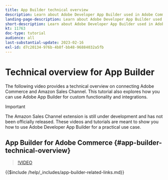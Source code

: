 ```yaml
---
title: App Builder technical overview
description: Learn about Adobe Developer App Builder used in Adobe Commerce with a technical overview
landing-page-description: Learn about Adobe Developer App Builder used in Adobe Commerce with a technical overview
short-description: Learn about Adobe Developer App Builder used in Adobe Commerce with a technical overview
kt: 11763
doc-type: tutorial
audience: all
last-substantial-update: 2023-02-16
exl-id: d7c20134-976b-4b8f-bb48-96884032a5fb
---
```

# Technical overview for App Builder

The following video provides a technical overview on connecting Adobe Commerce and Amazon Sales Channel. This tutorial also explores how you can use Adobe App Builder for custom functionality and integrations.

>[!IMPORTANT]
>
>The Amazon Sales Channel extension is still under development and has not been officially released.  These videos and tutorials are meant to show you how to use Adobe Developer App Builder for a practical use case.


## App Builder for Adobe Commerce {#app-builder-technical-overview}

>[!VIDEO](https://video.tv.adobe.com/v/3413512?quality=12&learn=on)

{{$include /help/_includes/app-builder-related-links.md}}
